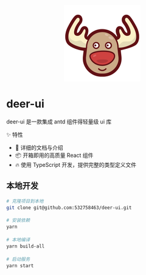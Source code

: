<p align="center">
  <a href="https://raw.githubusercontent.com/532758463/deer-ui/bd730a198d4acc4c5a76cb788b54655a2907b6d3/static/logo.svg">
    <img width="200" src="https://raw.githubusercontent.com/532758463/deer-ui/bd730a198d4acc4c5a76cb788b54655a2907b6d3/static/logo.svg">
  </a>
</p>

# deer-ui

deer-ui 是一款集成 antd 组件得轻量级 ui 库

✨ 特性

- 📕 详细的文档与介绍
- 📦 开箱即用的高质量 React 组件
- 🔥 使用 TypeScript 开发，提供完整的类型定义文件

## 本地开发

```bash
# 克隆项目到本地
git clone git@github.com:532758463/deer-ui.git

# 安装依赖
yarn

# 本地编译
yarn build-all

# 启动服务
yarn start
```
